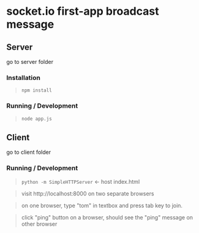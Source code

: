 socket.io first-app broadcast message
=====================================

## Server

go to server folder

### Installation

> `npm install`

### Running / Development

> `node app.js`

## Client

go to client folder

### Running / Development

> `python -m SimpleHTTPServer`  <- host index.html

> visit http://localhost:8000 on two separate browsers

> on one browser, type "tom" in textbox and press tab key to join.

> click "ping" button on a browser, should see the "ping" message on other browser
